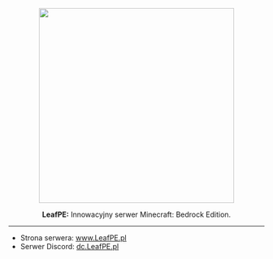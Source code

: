 <p align="center">
    <img src="../assets/LeafPE.png" width="384" height="384" />
</p>

<p align="center">
    <b>LeafPE:</b> Innowacyjny serwer Minecraft: Bedrock Edition.
</p>

---

- Strona serwera: <a href="https://www.LeafPE.pl/">www.LeafPE.pl</a>
- Serwer Discord: <a href="https://dc.LeafPE.pl/">dc.LeafPE.pl</a>